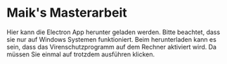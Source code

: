 # Maik's Masterarbeit
Hier kann die Electron App herunter geladen werden. Bitte beachtet, dass sie nur auf Windows Systemen funktioniert.
Beim herunterladen kann es sein, dass das Virenschutzprogramm auf dem Rechner aktiviert wird. Da müssen Sie einmal auf trotzdem ausführen klicken.

